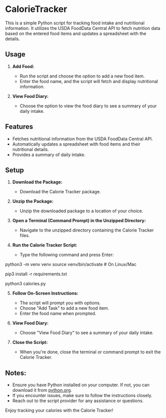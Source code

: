 # CalorieTracker

This is a simple Python script for tracking food intake and nutritional information. It utilizes the USDA FoodData Central API to fetch nutrition data based on the entered food items and updates a spreadsheet with the details.

## Usage

1. **Add Food:**
   - Run the script and choose the option to add a new food item.
   - Enter the food name, and the script will fetch and display nutritional information.

2. **View Food Diary:**
   - Choose the option to view the food diary to see a summary of your daily intake.

## Features

- Fetches nutritional information from the USDA FoodData Central API.
- Automatically updates a spreadsheet with food items and their nutritional details.
- Provides a summary of daily intake.

## Setup

1. **Download the Package:**
   - Download the Calorie Tracker package.

2. **Unzip the Package:**
   - Unzip the downloaded package to a location of your choice.

3. **Open a Terminal (Command Prompt) in the Unzipped Directory:**
   - Navigate to the unzipped directory containing the Calorie Tracker files.

4. **Run the Calorie Tracker Script:**
   - Type the following command and press Enter:

  python3 -m venv venv
source venv/bin/activate  # On Linux/Mac

pip3 install -r requirements.txt

python3 calories.py

5. **Follow On-Screen Instructions:**
   - The script will prompt you with options.
   - Choose "Add Task" to add a new food item.
   - Enter the food name when prompted.

6. **View Food Diary:**
   - Choose "View Food Diary" to see a summary of your daily intake.

7. **Close the Script:**
   - When you're done, close the terminal or command prompt to exit the Calorie Tracker.

## Notes:
- Ensure you have Python installed on your computer. If not, you can download it from [python.org](https://www.python.org/).
- If you encounter issues, make sure to follow the instructions closely.
- Reach out to the script provider for any assistance or questions.

Enjoy tracking your calories with the Calorie Tracker!
